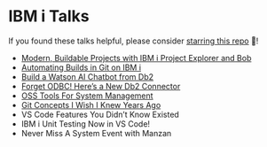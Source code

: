 # IBM i Talks

If you found these talks helpful, please consider [starring this repo](https://github.com/SanjulaGanepola/ibmi-talks) 🌟!

* [Modern, Buildable Projects with IBM i Project Explorer and Bob](./Modern%20Buildable%20Projects%20with%20IBM%20i%20Project%20Explorer%20and%20Bob/Modern-Buildable-Projects-with-IBM-i-Project-Explorer-and-Bob.pdf)
* [Automating Builds in Git on IBM i](./Automating%20Builds%20in%20Git%20on%20IBM%20i/Automating-Builds-in-Git-on-IBM-i.pdf)
* [Build a Watson AI Chatbot from Db2](./Build%20a%20Watson%20AI%20Chatbot%20from%20Db2/Build-a-Watson-AI-Chatbot-from-Db2.pdf)
* [Forget ODBC! Here’s a New Db2 Connector](./Forget%20ODBC!%20Here’s%20a%20New%20Db2%20Connector/Forget-ODBC!-Here’s-a-New-Db2-Connector.pdf)
* [OSS Tools For System Management](./OSS%20Tools%20For%20System%20Management/OSS-Tools-For-System-Management.pdf)
* [Git Concepts I Wish I Knew Years Ago](./Git%20Concepts%20I%20Wish%20I%20Knew%20Years%20Ago/Git%20Concepts%20I%20Wish%20I%20Knew%20Years%20Ago.pdf)
* VS Code Features You Didn’t Know Existed
* IBM i Unit Testing Now in VS Code!
* Never Miss A System Event with Manzan